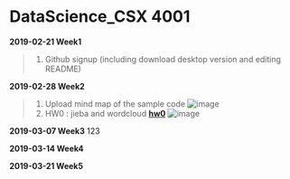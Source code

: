 # DataScience_CSX 4001

**2019-02-21 Week1**

>1. Github signup (including download desktop version and editing README)


**2019-02-28 Week2**
>1. Upload mind map of the sample code 
![image](https://github.com/shiny880410/helloworld/blob/master/hw0/sample_mindmap.PNG)
>2. HW0 : jieba and wordcloud 
[__hw0__](https://github.com/shiny880410/helloworld/blob/master/hw0/jieba/jiebatest6cloud.py)
![image](https://github.com/shiny880410/helloworld/blob/master/hw0/test.PNG)

**2019-03-07 Week3**
123

**2019-03-14 Week4**

**2019-03-21 Week5**